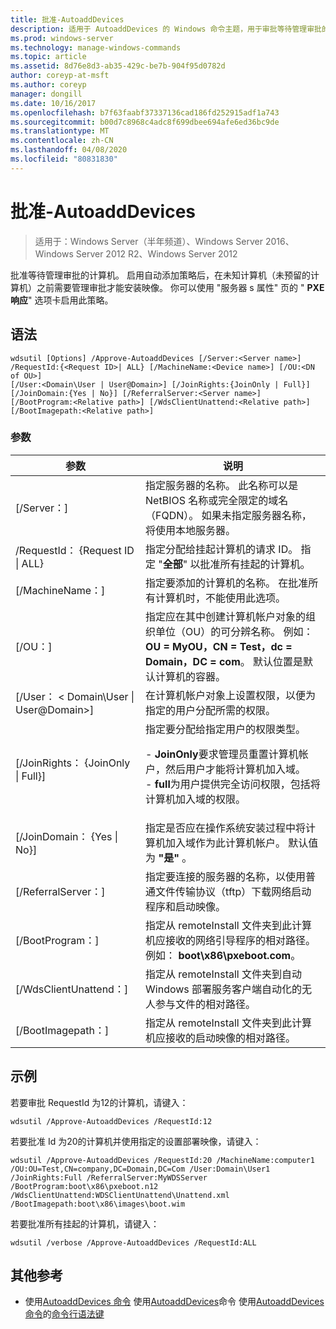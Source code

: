 ```yaml
---
title: 批准-AutoaddDevices
description: 适用于 AutoaddDevices 的 Windows 命令主题，用于审批等待管理审批的计算机。
ms.prod: windows-server
ms.technology: manage-windows-commands
ms.topic: article
ms.assetid: 8d76e8d3-ab35-429c-be7b-904f95d0782d
author: coreyp-at-msft
ms.author: coreyp
manager: dongill
ms.date: 10/16/2017
ms.openlocfilehash: b7f63faabf37337136cad186fd252915adf1a743
ms.sourcegitcommit: b00d7c8968c4adc8f699dbee694afe6ed36bc9de
ms.translationtype: MT
ms.contentlocale: zh-CN
ms.lasthandoff: 04/08/2020
ms.locfileid: "80831830"
---
```

# <a name="approve-autoadddevices"></a>批准-AutoaddDevices

>适用于：Windows Server（半年频道）、Windows Server 2016、Windows Server 2012 R2、Windows Server 2012

批准等待管理审批的计算机。 启用自动添加策略后，在未知计算机（未预留的计算机）之前需要管理审批才能安装映像。 你可以使用 "服务器 s 属性" 页的 " **PXE 响应**" 选项卡启用此策略。

## <a name="syntax"></a>语法
```
wdsutil [Options] /Approve-AutoaddDevices [/Server:<Server name>] /RequestId:{<Request ID>| ALL} [/MachineName:<Device name>] [/OU:<DN of OU>] 
[/User:<Domain\User | User@Domain>] [/JoinRights:{JoinOnly | Full}] [/JoinDomain:{Yes | No}] [/ReferralServer:<Server name>] [/BootProgram:<Relative path>] [/WdsClientUnattend:<Relative path>] [/BootImagepath:<Relative path>]
```
### <a name="parameters"></a>参数
|参数|说明|
|-------|--------|
|[/Server：<Server name>]|指定服务器的名称。 此名称可以是 NetBIOS 名称或完全限定的域名（FQDN）。 如果未指定服务器名称，将使用本地服务器。|
|/RequestId： {Request ID &#124; ALL}|指定分配给挂起计算机的请求 ID。 指定 "**全部**" 以批准所有挂起的计算机。|
|[/MachineName：<Device name>]|指定要添加的计算机的名称。 在批准所有计算机时，不能使用此选项。|
|[/OU：<DN of OU>]|指定应在其中创建计算机帐户对象的组织单位（OU）的可分辨名称。 例如： **OU = MyOU，CN = Test，dc = Domain，DC = com**。 默认位置是默认计算机的容器。|
|[/User： < Domain\User &#124; User@Domain>]|在计算机帐户对象上设置权限，以便为指定的用户分配所需的权限。|
|[/JoinRights： {JoinOnly &#124; Full}]|指定要分配给指定用户的权限类型。<p>-   **JoinOnly**要求管理员重置计算机帐户，然后用户才能将计算机加入域。<br />-   **full**为用户提供完全访问权限，包括将计算机加入域的权限。|
|[/JoinDomain： {Yes &#124; No}]|指定是否应在操作系统安装过程中将计算机加入域作为此计算机帐户。 默认值为 **"是"** 。|
|[/ReferralServer：<Server name>]|指定要连接的服务器的名称，以使用普通文件传输协议（tftp）下载网络启动程序和启动映像。|
|[/BootProgram：<Relative path>]|指定从 remoteInstall 文件夹到此计算机应接收的网络引导程序的相对路径。 例如： **boot\x86\pxeboot.com**。|
|[/WdsClientUnattend：<Relative path>]|指定从 remoteInstall 文件夹到自动 Windows 部署服务客户端自动化的无人参与文件的相对路径。|
|[/BootImagepath：<Relative path>]|指定从 remoteInstall 文件夹到此计算机应接收的启动映像的相对路径。|
## <a name="examples"></a><a name=BKMK_examples></a>示例
若要审批 RequestId 为12的计算机，请键入：
```
wdsutil /Approve-AutoaddDevices /RequestId:12
```
若要批准 Id 为20的计算机并使用指定的设置部署映像，请键入：
```
wdsutil /Approve-AutoaddDevices /RequestId:20 /MachineName:computer1 /OU:OU=Test,CN=company,DC=Domain,DC=Com /User:Domain\User1 
/JoinRights:Full /ReferralServer:MyWDSServer /BootProgram:boot\x86\pxeboot.n12 /WdsClientUnattend:WDSClientUnattend\Unattend.xml /BootImagepath:boot\x86\images\boot.wim
```
若要批准所有挂起的计算机，请键入：
```
wdsutil /verbose /Approve-AutoaddDevices /RequestId:ALL
```
## <a name="additional-references"></a>其他参考
- 使用[AutoaddDevices 命令](using-the-delete-autoadddevices-command.md)
使用[AutoaddDevices](using-the-reject-autoadddevices-command.md)命令
使用[AutoaddDevices 命令](using-the-get-autoadddevices-command.md)的[命令行语法键](command-line-syntax-key.md)

